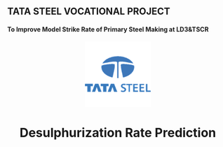 ## TATA STEEL VOCATIONAL PROJECT




#### To Improve Model Strike Rate of Primary Steel Making at LD3&TSCR


<p align="center">
  <a href=https://tatasteelds.streamlit.app/">
    <img src="./utils/steel.png" width="150" alt="Desulphurization">
  </a>
</p>

<h1 align="center">
Desulphurization Rate Prediction
</h1>

